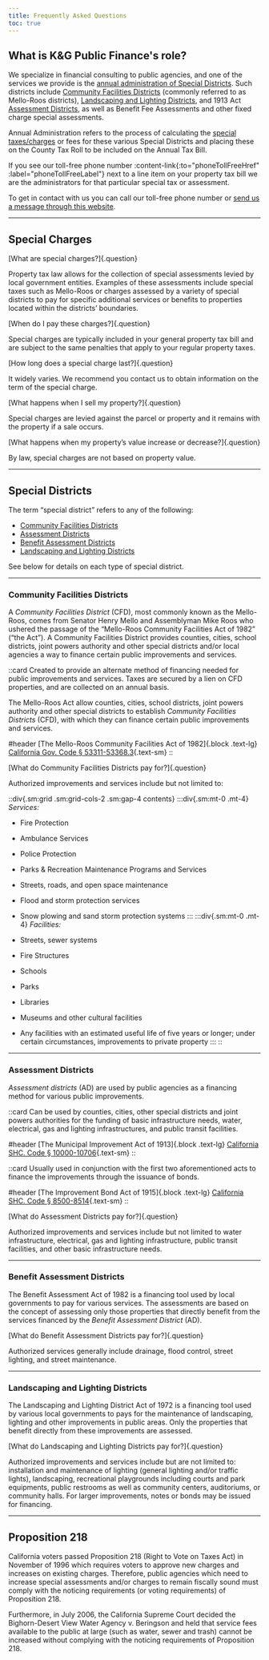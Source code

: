 ```yaml
---
title: Frequently Asked Questions
toc: true
---
```


What is K&G Public Finance's role?
----------------------------------

We specialize in financial consulting to public agencies, and one of the services we provide is the
[annual administration of Special Districts][services-district-admin]. Such districts include [Community Facilities
Districts][cfd] (commonly referred to as Mello-Roos districts), [Landscaping and Lighting
Districts][lld], and 1913 Act [Assessment Districts][ad], as well as Benefit Fee Assessments and
other fixed charge special assessments.

Annual Administration refers to the process of calculating the [special
taxes/charges][sc] or fees for these various Special Districts and placing
these on the County Tax Roll to be included on the Annual Tax Bill.

If you see our toll-free phone number :content-link{:to="phoneTollFreeHref" :label="phoneTollFreeLabel"} next to a line item
on your property tax bill we are the administrators for that particular special tax or assessment.

To get in contact with us you can call our toll-free phone number
or [send us a message through this website](/contact).

[services-district-admin]: /services/special-districts#administration
[cfd]: #community-facilities-district
[lld]: #landscaping-and-lighting-district
[ad]: #assessment-district
[sc]: #special-charge

---

Special Charges
---------------

[What are special charges?]{.question}

Property tax law allows for the collection of special assessments levied by local government
entities. Examples of these assessments include special taxes such as
Mello-Roos or charges assessed by a variety of special districts to pay for specific
additional services or benefits to properties located within the districts’ boundaries.

[When do I pay these charges?]{.question}

Special charges are typically included in your general property tax bill and are subject to the same
penalties that apply to your regular property taxes.

<!-- ### How long would I have to pay the special charge? -->

[How long does a special charge last?]{.question}

It widely varies. We recommend you contact us to obtain information on the term of the special
charge.

[What happens when I sell my property?]{.question}

Special charges are levied against the parcel or property and it remains with the property if a sale occurs.

[What happens when my property’s value increase or decrease?]{.question}

By law, special charges are not based on property value.

---

Special Districts
-----------------

The term <q>special district</q> refers to any of the following:

- [Community Facilities Districts](#community-facilities-districts)
- [Assessment Districts](#assessment-districts)
- [Benefit Assessment Districts](#assessment-districts)
- [Landscaping and Lighting Districts](#landscaping-and-lighting-districts)

See below for details on each type of special district.

---

### Community Facilities Districts

A *Community Facilities District* (CFD), most commonly known as the Mello-Roos, comes from
Senator Henry Mello and Assemblyman Mike Roos who ushered the passage of the <q>Mello-Roos Community
Facilities Act of 1982</q> (<q>the Act</q>). A Community Facilities District provides counties,
cities, school districts, joint powers authority and other special districts and/or local agencies a
way to finance certain public improvements and services.

::card
Created to provide an alternate method of financing needed for public improvements and services.
Taxes are secured by a lien on CFD properties, and are collected on an annual basis.

The Mello-Roos Act allow counties, cities, school districts, joint powers authority and other
special districts to establish *Community Facilities Districts* (CFD), with which they can finance
certain public improvements and services.

#header
[The Mello-Roos Community Facilities Act of 1982]{.block .text-lg}
[California Gov. Code § 53311-53368.3](https://leginfo.legislature.ca.gov/faces/codes_displayText.xhtml?division=2.&chapter=2.5.&part=1.&lawCode=GOV&title=5.&article=1.){.text-sm}
::

[What do Community Facilities Districts pay for?]{.question}

Authorized improvements and services include but not limited to:

::div{.sm:grid .sm:grid-cols-2 .sm:gap-4 contents}
:::div{.sm:mt-0 .mt-4}
*Services:* 

- Fire Protection
- Ambulance Services
- Police Protection
- Parks & Recreation Maintenance Programs and Services
- Streets, roads, and open space maintenance
- Flood and storm protection services
- Snow plowing and sand storm protection systems
:::
:::div{.sm:mt-0 .mt-4}
*Facilities:* 

- Streets, sewer systems
- Fire Structures
- Schools
- Parks
- Libraries
- Museums and other cultural facilities
- Any facilities with an estimated useful life of five years or longer; under certain circumstances,
  improvements to private property
:::
::

---

### Assessment Districts

*Assessment districts* (AD) are used by public agencies as a financing method for various public
improvements.

<!--
*Assessment Districts* (AD) have been in existence since the early 1900s and are an alternative
method of financing certain public improvements; however, unlike Community Facilities Districts,
only special (as opposed to general) benefit may be assessed.

Assessment districts are structured as such:

::div{.sm:grid .sm:grid-cols-2 .sm:gap-4}
:::div
- Only special benefit can be assessed
- Limited flexibility in providing exemptions
- Lien placed on property
- Property owner ballot protest procedure:
  - Ballot weighted on assessment amount
  - Mailed ballots
  - Simple majority (based on weighted assessment) required to form AD
:::
:::div
- Requires an <q>engineer’s report</q> that:
  - Describes boundaries of the AD
  - Determines special benefit
  - Defines assessment amounts
  - Defines method of apportioning assessments
:::
::
-->

<!--
::card
Can be used by counties, cities and other municipal governments for the funding of infrastructure
projects and also fund maintenance of improvements.

#header
[The Improvement Act of 1911]{.block .text-lg}
[California SHC. Code § 5000-6794](https://leginfo.legislature.ca.gov/faces/codes_displayText.xhtml?lawCode=SHC&division=7.&title=&part=1.&chapter=&article=){.text-sm}
::
-->

::card
Can be used by counties, cities, other special districts and joint powers authorities for
the funding of basic infrastructure needs, water, electrical, gas and lighting
infrastructures, and public transit facilities.

#header
[The Municipal Improvement Act of 1913]{.block .text-lg}
[California SHC. Code § 10000-10706](https://leginfo.legislature.ca.gov/faces/codes_displayText.xhtml?lawCode=SHC&division=12.&title=&part=&chapter=1.&article=){.text-sm}
::

::card
Usually used in conjunction with the first two aforementioned acts to finance the improvements
through the issuance of bonds.

#header
[The Improvement Bond Act of 1915]{.block .text-lg}
[California SHC. Code § 8500-8514](https://leginfo.legislature.ca.gov/faces/codes_displayText.xhtml?lawCode=SHC&division=10.&title=&part=1.&chapter=&article=){.text-sm}
::

[What do Assessment Districts pay for?]{.question}

Authorized improvements and services include but not limited to water infrastructure, electrical,
gas and lighting infrastructure, public transit facilities, and other basic infrastructure needs.

---

### Benefit Assessment Districts

The Benefit Assessment Act of 1982 is a financing tool used by local governments to pay for various
services. The assessments are based on the concept of assessing only those properties that directly
benefit from the services financed by the *Benefit Assessment District* (AD).

[What do Benefit Assessment Districts pay for?]{.question}

Authorized services generally include drainage, flood control, street lighting, and street maintenance.

---

### Landscaping and Lighting Districts

The Landscaping and Lighting District Act of 1972 is a financing tool used by various local
governments to pays for the maintenance of landscaping, lighting and other improvements in public
areas. Only the properties that benefit directly from these improvements are assessed.

[What do Landscaping and Lighting Districts pay for?]{.question}

Authorized improvements and services include but are not limited to: installation and maintenance of
lighting (general lighting and/or traffic lights), landscaping, recreational playgrounds including
courts and park equipments, public restrooms as well as community centers, auditoriums, or community
halls. For larger improvements, notes or bonds may be issued for financing.

---

Proposition 218
---------------

California voters passed Proposition 218 (Right to Vote on Taxes Act) in November of 1996 which
requires voters to approve new charges and increases on existing charges. Therefore, public agencies
which need to increase special assessments and/or charges to remain fiscally sound must comply with
the noticing requirements (or voting requirements) of Proposition 218.

Furthermore, in July 2006, the California Supreme Court decided the Bighorn-Desert View Water Agency
v. Beringson and held that service fees available to the public at large (such as water, sewer and
trash) cannot be increased without complying with the noticing requirements of Proposition 218.
